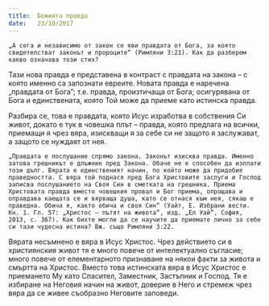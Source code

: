 ```yaml
---
title:  Божията правда
date:   23/10/2017
---
```


`„А сега и независимо от закон се яви правдата от Бога, за която свидетелстват законът и пророците“ (Римляни 3:21). Как да разберем какво означава този стих?`

Тази нова правда е представена в контраст с правдата на закона – с която именно са запознати евреите. Новата правда е наречена „правдата от Бога”; т.е. правда, произтичаща от Бога; осигурявана от Бога и единствената, която Той може да приеме като истинска правда.

Разбира се, това е правдата, която Исус изработва в собствения Си живот, докато е тук в човешка плът – правда, която предлага на всички, приемащи я чрез вяра, изискващи я за себе си не защото я заслужават, а защото се нуждаят от нея.

`„Правдата е послушание спрямо закона. Законът изисква правда. Именно затова грешникът е длъжник пред Закона. Обаче не е способен да изплати този дълг. Вярата е единственият начин, по който може да придобие праведността. С вяра той поднася пред Бога Христовите заслуги и Господ записва послушанието на Своя Син в сметката на грешника. Приема Христовата правда вместо човешкия провал и Бог приема, опрощава и оправдава каещата се и вярваща душа, като се отнася към нея, сякаш е праведна. Обича я, както обича и своя Син“ (Уайт, Е. Избрани вести. Кн. 1. Гл. 57: „Христос – пътят на живота“, изд. „Ел Уай“, София, 2013, с. 367). Как бихте могли да се научите да приемате лично за себе си тази чудесна истина? Вж. също Римляни 3:22.`

Вярата несъмнено е вяра в Исус Христос. Чрез действието си в християнския живот тя е много повече от интелектуално съгласие; много повече от елементарното признаване на някои факти за живота и смъртта на Христос. Вместо това истинската вяра в Исус Христос е приемането Му като Спасител, Заместник, Застъпник и Господ. Тя е избиране на Неговия начин на живот, доверие в Него и стремеж чрез вяра да се живее съобразно Неговите заповеди.